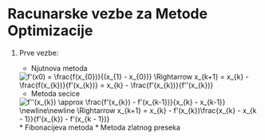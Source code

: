 # Racunarske vezbe za Metode Optimizacije

1. Prve vezbe:
	* Njutnova metoda
	<img src="https://latex.codecogs.com/gif.latex?f'(x0)&space;=&space;\frac{f(x_{0})}{(x_{1}&space;-&space;x_{0})}&space;\Rightarrow&space;x_{k&plus;1}&space;=&space;x_{k}&space;-&space;\frac{f(x_{k})}{f'(x_{k})}&space;=&space;x_{k}&space;-&space;\frac{f'(x_{k})}{f''(x_{k})}" title="f'(x0) = \frac{f(x_{0})}{(x_{1} - x_{0})} \Rightarrow x_{k+1} = x_{k} - \frac{f(x_{k})}{f'(x_{k})} = x_{k} - \frac{f'(x_{k})}{f''(x_{k})}" />
	
	* Metoda secice
	<img src="https://latex.codecogs.com/gif.latex?f''(x_{k})&space;\approx&space;\frac{f'(x_{k})&space;-&space;f'(x_{k-1})}{x_{k}&space;-&space;x_{k-1}}&space;\newline\newline&space;\Rightarrow&space;x_{k&plus;1}&space;=&space;x_{k}&space;-&space;f'(x_{k})\frac{x_{k}&space;-&space;x_{k&space;-&space;1}}{f'(x_{k})&space;-&space;f'(x_{k&space;-&space;1})}" title="f''(x_{k}) \approx \frac{f'(x_{k}) - f'(x_{k-1})}{x_{k} - x_{k-1}} \newline\newline \Rightarrow x_{k+1} = x_{k} - f'(x_{k})\frac{x_{k} - x_{k - 1}}{f'(x_{k}) - f'(x_{k - 1})}" />
	* Fibonacijeva metoda
	* Metoda zlatnog preseka
